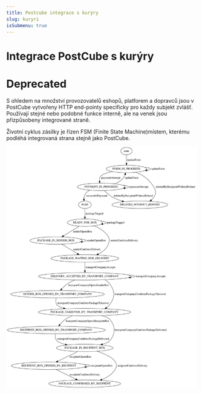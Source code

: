 ```yaml
---
title: Postcube integrace s kurýry
slug: kuryri
isSubmenu: true
---
```


# Integrace PostCube s kurýry


# Deprecated
S ohledem na množství provozovatelů eshopů, platforem a dopravců jsou v PostCube vytvořeny HTTP end-pointy specificky pro každy subjekt zvlášť. Používají stejné nebo podobné funkce interně, ale na venek jsou přizpůsobeny integrované straně.

Životní cyklus zásilky je řízen FSM (Finite State Machine)místem, kterému podléhá integrovaná strana stejně jako PostCube.  

![Delivery Lifecycle](/assets/images/fsm.png)
